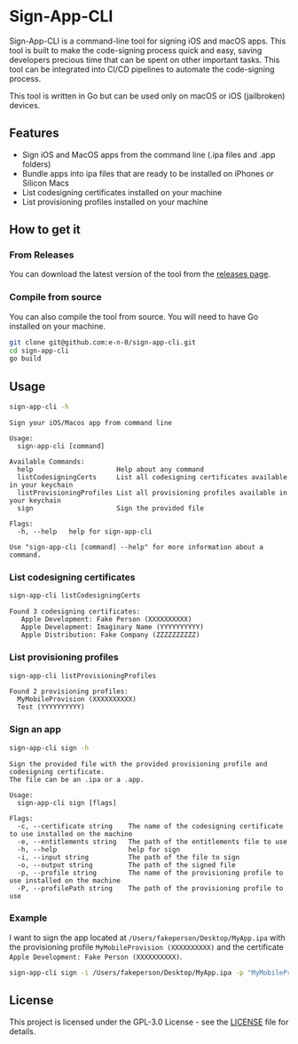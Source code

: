 # Sign-App-CLI

Sign-App-CLI is a command-line tool for signing iOS and macOS apps. This tool is built to make the code-signing process quick and easy, saving developers precious time that can be spent on other important tasks.
This tool can be integrated into CI/CD pipelines to automate the code-signing process.

This tool is written in Go but can be used only on macOS or iOS (jailbroken) devices.

## Features

- Sign iOS and MacOS apps from the command line (.ipa files and .app folders)
- Bundle apps into ipa files that are ready to be installed on iPhones or Silicon Macs
- List codesigning certificates installed on your machine
- List provisioning profiles installed on your machine

## How to get it

### From Releases

You can download the latest version of the tool from the [releases page](https://github.com/e-n-0/sign-app-cli/releases).

### Compile from source

You can also compile the tool from source. You will need to have Go installed on your machine.

```bash
git clone git@github.com:e-n-0/sign-app-cli.git
cd sign-app-cli
go build
```

## Usage

```bash
sign-app-cli -h
```
```
Sign your iOS/Macos app from command line

Usage:
  sign-app-cli [command]

Available Commands:
  help                     Help about any command
  listCodesigningCerts     List all codesigning certificates available in your keychain
  listProvisioningProfiles List all provisioning profiles available in your keychain
  sign                     Sign the provided file

Flags:
  -h, --help   help for sign-app-cli

Use "sign-app-cli [command] --help" for more information about a command.
```

### List codesigning certificates

```bash
sign-app-cli listCodesigningCerts
```
```
Found 3 codesigning certificates:
   Apple Development: Fake Person (XXXXXXXXXX)
   Apple Development: Imaginary Name (YYYYYYYYYY)
   Apple Distribution: Fake Company (ZZZZZZZZZZ)
```

### List provisioning profiles

```bash
sign-app-cli listProvisioningProfiles
```
```
Found 2 provisioning profiles:
  MyMobileProvision (XXXXXXXXXX)
  Test (YYYYYYYYYY)
```

### Sign an app

```bash
sign-app-cli sign -h
```
```
Sign the provided file with the provided provisioning profile and codesigning certificate.
The file can be an .ipa or a .app.

Usage:
  sign-app-cli sign [flags]

Flags:
  -c, --certificate string    The name of the codesigning certificate to use installed on the machine
  -e, --entitlements string   The path of the entitlements file to use
  -h, --help                  help for sign
  -i, --input string          The path of the file to sign
  -o, --output string         The path of the signed file
  -p, --profile string        The name of the provisioning profile to use installed on the machine
  -P, --profilePath string    The path of the provisioning profile to use
```

### Example

I want to sign the app located at `/Users/fakeperson/Desktop/MyApp.ipa` with the provisioning profile `MyMobileProvision (XXXXXXXXXX)` and the certificate `Apple Development: Fake Person (XXXXXXXXXX)`.

```bash
sign-app-cli sign -i /Users/fakeperson/Desktop/MyApp.ipa -p "MyMobileProvision (XXXXXXXXXX)" -c "Apple Development: Fake Person (XXXXXXXXXX)" -o /Users/fakeperson/Desktop/MyApp-signed.ipa
```

## License

This project is licensed under the GPL-3.0 License - see the [LICENSE](LICENSE) file for details.